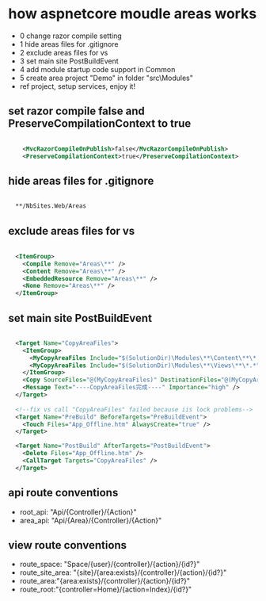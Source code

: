 # how aspnetcore moudle areas works

- 0 change razor compile setting
- 1 hide areas files for .gitignore
- 2 exclude areas files for vs
- 3 set main site PostBuildEvent
- 4 add module startup code support in Common
- 5 create area project "Demo" in folder "src\Modules\"
- ref project, setup services, enjoy it!

## set razor compile false and PreserveCompilationContext to true

``` xml

    <MvcRazorCompileOnPublish>false</MvcRazorCompileOnPublish>
    <PreserveCompilationContext>true</PreserveCompilationContext>

```

## hide areas files for .gitignore

``` txt

  **/NbSites.Web/Areas

```

## exclude areas files for vs

``` xml
 
  <ItemGroup>
    <Compile Remove="Areas\**" />
    <Content Remove="Areas\**" />
    <EmbeddedResource Remove="Areas\**" />
    <None Remove="Areas\**" />
  </ItemGroup>

  ```

## set main site PostBuildEvent

``` xml

  <Target Name="CopyAreaFiles">
    <ItemGroup>
      <MyCopyAreaFiles Include="$(SolutionDir)\Modules\**\Content\**\*.*" />
      <MyCopyAreaFiles Include="$(SolutionDir)\Modules\**\Views\**\*.*" />
    </ItemGroup>
    <Copy SourceFiles="@(MyCopyAreaFiles)" DestinationFiles="@(MyCopyAreaFiles->'$(SolutionDir)\NbSites.Web\Areas\%(RecursiveDir)%(Filename)%(Extension)')" />
    <Message Text="----CopyAreaFiles完成----" Importance="high" />
  </Target>
  
  <!--fix vs call "CopyAreaFiles" failed because iis lock problems-->
  <Target Name="PreBuild" BeforeTargets="PreBuildEvent">
    <Touch Files="App_Offline.htm" AlwaysCreate="true" />
  </Target>

  <Target Name="PostBuild" AfterTargets="PostBuildEvent">
    <Delete Files="App_Offline.htm" />
    <CallTarget Targets="CopyAreaFiles" />
  </Target>

  ```

## api route conventions
  
- root_api: "Api/{Controller}/{Action}"
- area_api: "Api/{Area}/{Controller}/{Action}"

## view route conventions
 
- route_space: "Space/{user}/{controller}/{action}/{id?}"
- route_site_area: "{site}/{area:exists}/{controller}/{action}/{id?}"
- route_area:"{area:exists}/{controller}/{action}/{id?}"
- route_root:"{controller=Home}/{action=Index}/{id?}"